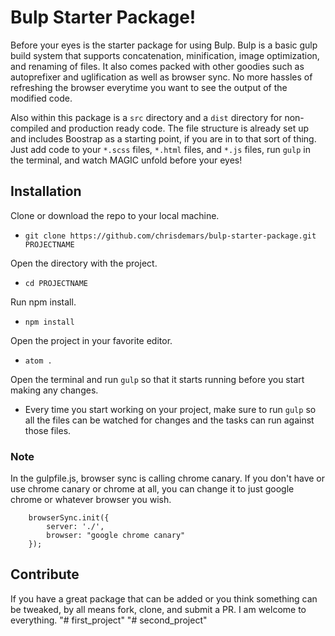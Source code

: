 # Bulp Starter Package!

Before your eyes is the starter package for using Bulp. Bulp is a basic gulp build system that supports concatenation, minification, image optimization, and renaming of files. It also comes packed with other goodies such as autoprefixer and uglification as well as browser sync. No more hassles of refreshing the browser everytime you want to see the output of the modified code.

Also within this package is a `src` directory and a `dist` directory for non-compiled and production ready code. The file structure is already set up and includes Boostrap as a starting point, if you are in to that sort of thing. Just add code to your `*.scss` files, `*.html` files, and `*.js` files, run `gulp` in the terminal, and watch MAGIC unfold before your eyes!

## Installation

Clone or download the repo to your local machine.<br>
* `git clone https://github.com/chrisdemars/bulp-starter-package.git PROJECTNAME`

Open the directory with the project.
* `cd PROJECTNAME`

Run npm install.<br>
* `npm install`

Open the project in your favorite editor.<br>
* `atom .`

Open the terminal and run `gulp` so that it starts running before you start making any changes.

* Every time you start working on your project, make sure to run `gulp` so all the files can be watched for changes and the tasks can run against those files.

### Note

In the gulpfile.js, browser sync is calling chrome canary. If you don't have or use chrome canary or chrome at all, you can change it to just google chrome or whatever browser you wish.<br>
```
    browserSync.init({
        server: './',
        browser: "google chrome canary"
    });
```

## Contribute

If you have a great package that can be added or you think something can be tweaked, by all means fork, clone, and submit a PR. I am welcome to everything.
"# first_project" 
"# second_project" 
